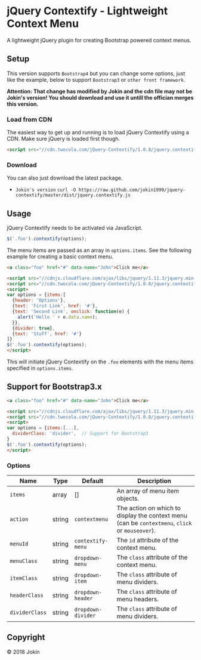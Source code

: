 # jQuery Contextify - Lightweight Context Menu

A lightweight jQuery plugin for creating Bootstrap powered context menus.

## Setup

This version supports `Bootstrap4` but you can change some options, just like the example, below to support `Bootstrap3` or `other front framework`.

**Attention: That change has modified by Jokin and the cdn file may not be Jokin's version! You should download and use it untill the offician merges this version.**

### Load from CDN

The easiest way to get up and running is to load jQuery Contextify using a CDN. Make sure jQuery is loaded first though.

```html
<script src="//cdn.twocola.com/jQuery-Contextify/1.0.8/jquery.contextify.min.js"></script>
```

### Download

You can also just download the latest package.

- `Jokin's version` `curl -O https://raw.github.com/jokin1999/jquery-contextify/master/dist/jquery.contextify.js`


## Usage

jQuery Contextify needs to be activated via JavaScript.

```js
$('.foo').contextify(options);
```
The menu items are passed as an array in `options.items`. See the following example for creating a basic context menu.

```html
<a class="foo" href="#" data-name="John">Click me</a>

<script src="//cdnjs.cloudflare.com/ajax/libs/jquery/1.11.3/jquery.min.js"></script>
<script src="//cdn.twocola.com/jQuery-Contextify/1.0.8/jquery.contextify.min.js"></script>
<script>
var options = {items:[
  {header: 'Options'},
  {text: 'First Link', href: '#'},
  {text: 'Second Link', onclick: function(e) {
    alert('Hello ' + e.data.name);
  }},
  {divider: true},
  {text: 'Stuff', href: '#'}
]}
$('.foo').contextify(options);
</script>
```
This will initiate jQuery Contextify on the `.foo` elements with the menu items specified in `options.items`.


## Support for Bootstrap3.x

```html
<a class="foo" href="#" data-name="John">Click me</a>

<script src="//cdnjs.cloudflare.com/ajax/libs/jquery/1.11.3/jquery.min.js"></script>
<script src="//cdn.twocola.com/jQuery-Contextify/1.0.8/jquery.contextify.min.js"></script>
<script>
var options = {items:[...],
  dividerClass: 'divider',  // Support for Bootstrap3
}
$('.foo').contextify(options);
</script>
```

### Options

| Name      | Type | Default | Description |
|-----------|------|---------|-------------|
| `items`  | array  | [] | An array of menu item objects. |
| `action`  | string  | `contextmenu` | The action on which to display the context menu (can be `contextmenu`, `click` or `mouseover`). |
| `menuId` | string | `contextify-menu` | The `id` attribute of the context menu. |
| `menuClass` | string | `dropdown-menu` | The `class` attribute of the context menu. |
| `itemClass` | string | `dropdown-item` | The `class` attribute of menu dividers. |
| `headerClass` | string | `dropdown-header` | The `class` attribute of menu headers. |
| `dividerClass` | string | `dropdown-divider` | The `class` attribute of menu dividers. |


## Copyright

&copy; 2018 Jokin
